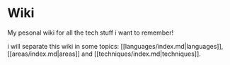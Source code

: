 # Wiki

My pesonal wiki for all the tech stuff i want to remember!

i will separate this wiki in some topics: [[languages/index.md|languages]], [[areas/index.md|areas]] and [[techniques/index.md|techniques]]. 
